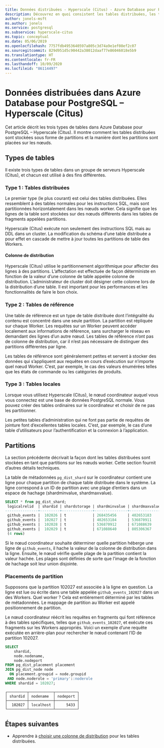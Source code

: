 ```yaml
---
title: Données distribuées - Hyperscale (Citus) - Azure Database pour PostgreSQL
description: Découvrez en quoi consistent les tables distribuées, les tables de référence, les tables locales et les partitions dans Azure Database pour PostgreSQL.
author: jonels-msft
ms.author: jonels
ms.service: postgresql
ms.subservice: hyperscale-citus
ms.topic: conceptual
ms.date: 05/06/2019
ms.openlocfilehash: 7757fdb4953640597a805c3d74a9e1ef08ef2c07
ms.sourcegitcommit: 829d951d5c90442a38012daaf77e86046018e5b9
ms.translationtype: HT
ms.contentlocale: fr-FR
ms.lasthandoff: 10/09/2020
ms.locfileid: "86114497"
---
```

# <a name="distributed-data-in-azure-database-for-postgresql--hyperscale-citus"></a>Données distribuées dans Azure Database pour PostgreSQL – Hyperscale (Citus)

Cet article décrit les trois types de tables dans Azure Database pour PostgreSQL – Hyperscale (Citus).
Il montre comment les tables distribuées sont stockées sous forme de partitions et la manière dont les partitions sont placées sur les nœuds.

## <a name="table-types"></a>Types de tables

Il existe trois types de tables dans un groupe de serveurs Hyperscale (Citus), et chacun est utilisé à des fins différentes.

### <a name="type-1-distributed-tables"></a>Type 1 : Tables distribuées

Le premier type (le plus courant) est celui des tables distribuées. Elles ressemblent à des tables normales pour les instructions SQL, mais sont partitionnées horizontalement dans les nœuds worker. Cela signifie que les lignes de la table sont stockées sur des nœuds différents dans les tables de fragments appelées partitions.

Hyperscale (Citus) exécute non seulement des instructions SQL mais au DDL dans un cluster.
La modification du schéma d’une table distribuée a pour effet en cascade de mettre à jour toutes les partitions de table des Workers.

#### <a name="distribution-column"></a>Colonne de distribution

Hyperscale (Citus) utilise le partitionnement algorithmique pour affecter des lignes à des partitions. L’affectation est effectuée de façon déterministe en fonction de la valeur d’une colonne de table appelée colonne de distribution. L’administrateur de cluster doit désigner cette colonne lors de la distribution d’une table.
Il est important pour les performances et les fonctionnalités de faire le bon choix.

### <a name="type-2-reference-tables"></a>Type 2 : Tables de référence

Une table de référence est un type de table distribuée dont l’intégralité du contenu est concentré dans une seule partition. La partition est répliquée sur chaque Worker. Les requêtes sur un Worker peuvent accéder localement aux informations de référence, sans surcharger le réseau en demandant des lignes d’un autre nœud. Les tables de référence n’ont pas de colonne de distribution, car il n’est pas nécessaire de distinguer des partitions différentes par ligne.

Les tables de référence sont généralement petites et servent à stocker des données qui s’appliquent aux requêtes en cours d’exécution sur n’importe quel nœud Worker. C’est, par exemple, le cas des valeurs énumérées telles que les états de commande ou les catégories de produits.

### <a name="type-3-local-tables"></a>Type 3 : Tables locales

Lorsque vous utilisez Hyperscale (Citus), le nœud coordinateur auquel vous vous connectez est une base de données PostgreSQL normale. Vous pouvez créer des tables ordinaires sur le coordinateur et choisir de ne pas les partitionner.

Les petites tables d’administration qui ne font pas partie de requêtes de jointure font d’excellentes tables locales. C’est, par exemple, le cas d’une table d’utilisateurs pour l’authentification et la connexion à l’application.

## <a name="shards"></a>Partitions

La section précédente décrivait la façon dont les tables distribuées sont stockées en tant que partitions sur les nœuds worker. Cette section fournit d’autres détails techniques.

La table de métadonnées `pg_dist_shard` sur le coordinateur contient une ligne pour chaque partition de chaque table distribuée dans le système. La ligne correspond à un ID de partition avec une plage d’entiers dans un espace de hachage (shardminvalue, shardmaxvalue).

```sql
SELECT * from pg_dist_shard;
 logicalrelid  | shardid | shardstorage | shardminvalue | shardmaxvalue
---------------+---------+--------------+---------------+---------------
 github_events |  102026 | t            | 268435456     | 402653183
 github_events |  102027 | t            | 402653184     | 536870911
 github_events |  102028 | t            | 536870912     | 671088639
 github_events |  102029 | t            | 671088640     | 805306367
 (4 rows)
```

Si le nœud coordinateur souhaite déterminer quelle partition héberge une ligne de `github_events`, il hache la valeur de la colonne de distribution dans la ligne. Ensuite, le nœud vérifie quelle plage de la partition contient la valeur hachée. Les plages sont définies de sorte que l’image de la fonction de hachage soit leur union disjointe.

### <a name="shard-placements"></a>Placements de partition

Supposons que la partition 102027 est associée à la ligne en question. La ligne est lue ou écrite dans une table appelée `github_events_102027` dans un des Workers. Quel worker ? Cela est entièrement déterminé par les tables de métadonnées. Le mappage de partition au Worker est appelé positionnement de partition.

Le nœud coordinateur réécrit les requêtes en fragments qui font référence à des tables spécifiques, telles que `github_events_102027`, et exécute ces fragments sur les Workers appropriés. Voici un exemple d’une requête exécutée en arrière-plan pour rechercher le nœud contenant l’ID de partition 102027.

```sql
SELECT
    shardid,
    node.nodename,
    node.nodeport
FROM pg_dist_placement placement
JOIN pg_dist_node node
  ON placement.groupid = node.groupid
 AND node.noderole = 'primary'::noderole
WHERE shardid = 102027;
```

```output
┌─────────┬───────────┬──────────┐
│ shardid │ nodename  │ nodeport │
├─────────┼───────────┼──────────┤
│  102027 │ localhost │     5433 │
└─────────┴───────────┴──────────┘
```

## <a name="next-steps"></a>Étapes suivantes

- Apprendre à [choisir une colonne de distribution](concepts-hyperscale-choose-distribution-column.md) pour les tables distribuées.
